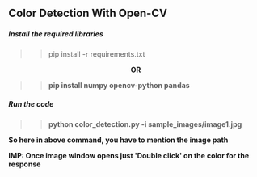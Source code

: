 ## Color Detection With Open-CV

##### Install the required libraries
>> pip install -r requirements.txt
<p align="center">
                <b>OR</br>
</p>

>> pip install numpy opencv-python pandas

##### Run the code
>> python color_detection.py -i sample_images/image1.jpg

So here in above command, you have to mention the image path

<b> IMP: Once image window opens just 'Double click' on the color for the response </b>